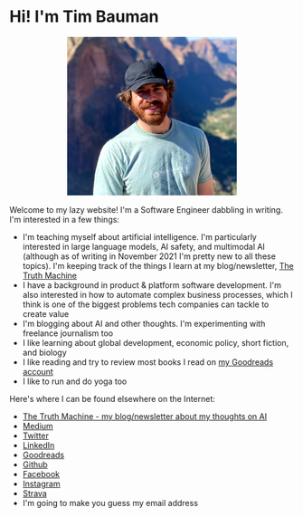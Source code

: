 # Hi! I'm Tim Bauman

<p align="center"><img src="assets/zion.jpg" alt="It's me" width="300" height="280" /></p>

Welcome to my lazy website! I'm a Software Engineer dabbling in writing. I'm interested in a few things:
- I'm teaching myself about artificial intelligence. I'm particularly interested in large language models, AI safety, and multimodal AI (although as of writing in November 2021 I'm pretty new to all these topics). I'm keeping track of the things I learn at my blog/newsletter, [The Truth Machine](https://the.truthm.com/)
- I have a background in product & platform software development. I'm also interested in how to automate complex business processes, which I think is one of the biggest problems tech companies can tackle to create value
- I'm blogging about AI and other thoughts. I'm experimenting with freelance journalism too
- I like learning about global development, economic policy, short fiction, and biology
- I like reading and try to review most books I read on [my Goodreads account](https://www.goodreads.com/user/show/12248634-tim)
- I like to run and do yoga too

Here's where I can be found elsewhere on the Internet:
- [The Truth Machine - my blog/newsletter about my thoughts on AI](https://the.truthm.com/)
- [Medium](https://medium.com/@timbauman)
- [Twitter](https://twitter.com/TimBauman)
- [LinkedIn](https://www.linkedin.com/in/tim-bauman-6b4bb513/)
- [Goodreads](https://www.goodreads.com/user/show/12248634-tim)
- [Github](https://github.com/timbauman)
- [Facebook](https://facebook.com/timbauman)
- [Instagram](https://instagram.com/teebus)
- [Strava](https://www.strava.com/athletes/16239738)
- I'm going to make you guess my email address